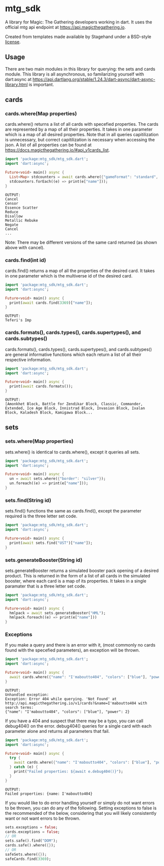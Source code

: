 # mtg_sdk

A library for Magic: The Gathering developers working in dart.
It uses the official mtg api endpoint at https://api.magicthegathering.io.

Created from templates made available by Stagehand under a BSD-style
[license](https://github.com/dart-lang/stagehand/blob/master/LICENSE).

## Usage
There are two main modules in this library for querying: the sets and cards module.
This library is all asynchronous, so familarizing yourself with dart:async at https://api.dartlang.org/stable/1.24.3/dart-async/dart-async-library.html is important.

## cards

### cards.where(Map properties)
cards.where() returns a list of all cards with specefied properties. The cards are represented by a map of all their properties. It takes in one parameter which is a map of all desired properties. Note that in all queries capitilization is unnecessary, but correct capitilization is necessary when accessing the json.
A list of all properties can be found at https://docs.magicthegathering.io/#api_v1cards_list.

```dart
import 'package:mtg_sdk/mtg_sdk.dart';
import 'dart:async';

Future<void> main() async {
  List<Map> stdcounters = await cards.where({"gameFormat": "standard", "legality": "legal", "text": "counter target"});
  stdcounters.forEach((e) => print(e["name"]));
}
```
    OUTPUT:
    Cancel
    Censor
    Essence Scatter
    Reduce
    Disallow
    Metallic Rebuke
    Negate
    Cancel
    ...
Note: There may be different versions of the same card returned (as shown above with cancel).

### cards.find(int id)
cards.find() returns a map of all the properties of the desired card. It takes in one parameter which is the multiverse id of the desired card.

```dart
import 'package:mtg_sdk/mtg_sdk.dart';
import 'dart:async';

Future<void> main() async {
  print(await cards.find(3369)["name"]);
}
```
    OUTPUT:
    Teferi's Imp

### cards.formats(), cards.types(), cards.supertypes(), and cards.subtypes()
cards.formats(), cards.types(), cards.supertypes(), and cards.subtypes() are general informative functions which each return a list of all their respective information.

```dart
import 'package:mtg_sdk/mtg_sdk.dart';
import 'dart:async';

Future<void> main() async {
  print(await cards.formats());
}
```
    OUTPUT:
    [Amonkhet Block, Battle for Zendikar Block, Classic, Commander, Extended, Ice Age Block, Innistrad Block, Invasion Block, Ixalan    Block, Kaladesh Block, Kamigawa Block...
## sets

### sets.where(Map properties)
sets.where() is identical to cards.where(), except it queries all sets.

```dart
import 'package:mtg_sdk/mtg_sdk.dart';
import 'dart:async';

Future<void> main() async {
  un = await sets.where({"border": "silver"});
  un.foreach((e) => print(e["name"]));
}
```

### sets.find(String id)
sets.find() functions the same as cards.find(), except the parameter required is the three letter set code.

```dart
import 'package:mtg_sdk/mtg_sdk.dart';
import 'dart:async';

Future<void> main() async {
  print(await sets.find("UST")["name"]);
}
```

### sets.generateBooster(String id)
sets.generateBooster returns a simulated booster pack opening of a desired product. This is returned in the form of a list of all cards in the simulated booster, where each card is a map of its properties. It takes in a single paramater that is a three letter set code.

```dart
import 'package:mtg_sdk/mtg_sdk.dart';
import 'dart:async';

Future<void> main() async {
  hmlpack = await sets.generateBooster("HML");
  hmlpack.foreach((e) => print(e["name"]))
}
```

### Exceptions
If you make a query and there is an error with it, (most commonly no cards found with the specefied parameters), an exception will be thrown.

```dart
import 'package:mtg_sdk/mtg_sdk.dart';
import 'dart:async';

Future<void> main() async {
  await cards.where({"name": "I'maboutto404", "colors": ["blue"], "power": 2});
}
```

    OUTPUT:
    Unhandled exception:
    Exception: Error 404 while querying. 'Not Found' at http://api.magicthegathering.io/v1/cards?&name=I'maboutto404 with search terms:
    {"name": "I'maboutto404", "colors": ["blue"], "power": 2}

If you have a 404 and suspect that there may be a typo, you can call debug404() on the error. debug404() queries for a single card with each parameter alone and returns all parameters that fail.

```dart
import 'package:mtg_sdk/mtg_sdk.dart';
import 'dart:async';

Future<void> main() async {
  try {
    await cards.where({"name": "I'maboutto404", "colors": ["blue"], "power": 2});
  } catch (e) {
    print("Failed properties: ${await e.debug404()}");
  }
}
```

    OUTPUT:
    Failed properties: {name: I'maboutto404}

If you would like to do error handling yourself or simply do not want errors to be thrown, you can do any of the following. Setting exceptions to false is the recommended of the below, considering that you will likely consistently want or not want errors to be thrown.

```dart
sets.exceptions = false;
cards.exceptions = false;
// OR
sets.safe().find("DOM");
cards.safe().where({});
// OR
safeSets.where({});
safeCards.find(3369);
```